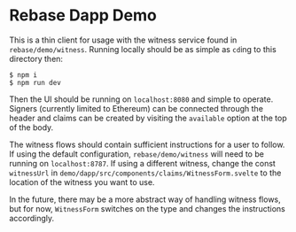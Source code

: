# Rebase Dapp Demo

This is a thin client for usage with the witness service found in `rebase/demo/witness`. Running locally should be as simple as `cd`ing to this directory then:

```
$ npm i
$ npm run dev
```

Then the UI should be running on `localhost:8080` and simple to operate. Signers (currently limited to Ethereum) can be connected through the header and claims can be created by visiting the `available` option at the top of the body.

The witness flows should contain sufficient instructions for a user to follow. If using the default configuration, `rebase/demo/witness` will need to be running on `localhost:8787`. If using a different witness, change the const `witnessUrl` in `demo/dapp/src/components/claims/WitnessForm.svelte` to the location of the witness you want to use.

In the future, there may be a more abstract way of handling witness flows, but for now, `WitnessForm` switches on the type and changes the instructions accordingly.